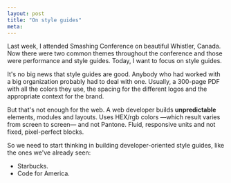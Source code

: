 ```yaml
---
layout: post
title: "On style guides"
meta: 
---
```


Last week, I attended Smashing Conference on beautiful Whistler, Canada. Now there were two common themes throughout the conference and those were performance and style guides. Today, I want to focus on style guides. 

It's no big news that style guides are good. Anybody who had worked with a big organization probably had to deal with one. Usually, a 300-page PDF with all the colors they use, the spacing for the different logos and the appropriate context for the brand. 

But that's not enough for the web. A web developer builds **unpredictable** elements, modules and layouts. Uses HEX/rgb colors —which result varies from screen to screen— and not Pantone. Fluid, responsive units and not fixed, pixel-perfect blocks. 

So we need to start thinking in building developer-oriented style guides, like the ones we've already seen:
- Starbucks. 
- Code for America.